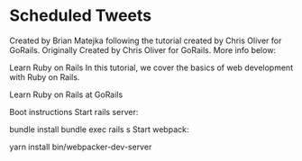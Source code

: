 # Scheduled Tweets

Created by Brian Matejka following the tutorial created by Chris Oliver for GoRails.
Originally Created by Chris Oliver for GoRails. More info below:

Learn Ruby on Rails
In this tutorial, we cover the basics of web development with Ruby on Rails.

Learn Ruby on Rails at GoRails

Boot instructions
Start rails server:

bundle install
bundle exec rails s
Start webpack:

yarn install
bin/webpacker-dev-server